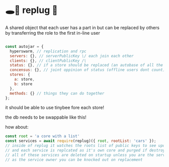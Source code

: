 # 🕳🥊 replug 🔌
A shared object that each user has a part in but can be replaced by others by transferring the role to the first in-line user

```js

const autojar = {
  hyperswarm, // replication and rpc
  servers: {}, // serverPublicKey \/ each join each other
  clients: {}, // clientPublicKey /\
  status: {}, // if a store should be replaced (an autobase of all the users who have ever had roles)
  concensus: {}, // joint oppinion of status (offline users dont count) another autobase
  stores: {
    a: store,
    b: store
  },
  methods: {} // things they can do together
};
```

it should be able to use tinybee fore each store!

the db needs to be swappable like this!


how about:
```js
const root = 'a core with a list'
const services = await require(replug)({ root, rootList: 'cars' });
// inside of replug it watches the roots list of public keys to see updates on services added and swapped writers or destroyed
// and each service is replcated as it's own core and purged if destroyed or swapped
// all of these services are deleted on startup unless you are the service owner
// as the service owner you can be knocked out on replacement  
```
